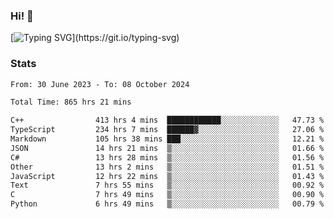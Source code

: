 ### Hi!  👋

[![Typing SVG](https://readme-typing-svg.herokuapp.com?font=Fira+Code&pause=1000&width=435&lines=Hello!+I'm+Texiwustion.)](https://git.io/typing-svg)

### Stats

<!--START_SECTION:waka-->

```txt
From: 30 June 2023 - To: 08 October 2024

Total Time: 865 hrs 21 mins

C++                413 hrs 4 mins  ████████████░░░░░░░░░░░░░   47.73 %
TypeScript         234 hrs 7 mins  ██████▓░░░░░░░░░░░░░░░░░░   27.06 %
Markdown           105 hrs 38 mins ███░░░░░░░░░░░░░░░░░░░░░░   12.21 %
JSON               14 hrs 21 mins  ▒░░░░░░░░░░░░░░░░░░░░░░░░   01.66 %
C#                 13 hrs 28 mins  ▒░░░░░░░░░░░░░░░░░░░░░░░░   01.56 %
Other              13 hrs 2 mins   ▒░░░░░░░░░░░░░░░░░░░░░░░░   01.51 %
JavaScript         12 hrs 22 mins  ▒░░░░░░░░░░░░░░░░░░░░░░░░   01.43 %
Text               7 hrs 55 mins   ▒░░░░░░░░░░░░░░░░░░░░░░░░   00.92 %
C                  7 hrs 49 mins   ▒░░░░░░░░░░░░░░░░░░░░░░░░   00.90 %
Python             6 hrs 49 mins   ▒░░░░░░░░░░░░░░░░░░░░░░░░   00.79 %
```

<!--END_SECTION:waka-->
